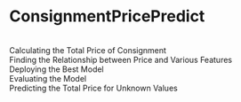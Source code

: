 # ConsignmentPricePredict
<br>
Calculating the Total Price of Consignment
<br>
Finding the Relationship between Price and Various Features
<br>
Deploying the Best Model
<br>
Evaluating the  Model
<br>
Predicting the Total Price for Unknown Values
